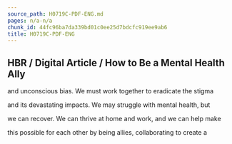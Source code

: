 ```yaml
---
source_path: H0719C-PDF-ENG.md
pages: n/a-n/a
chunk_id: 44fc96ba7da339bd01c0ee25d7bdcfc919ee9ab6
title: H0719C-PDF-ENG
---
```

## HBR / Digital Article / How to Be a Mental Health Ally

and unconscious bias. We must work together to eradicate the stigma

and its devastating impacts. We may struggle with mental health, but

we can recover. We can thrive at home and work, and we can help make

this possible for each other by being allies, collaborating to create a
